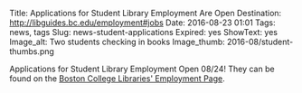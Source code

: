 Title: Applications for Student Library Employment Are Open
Destination: http://libguides.bc.edu/employment#jobs
Date: 2016-08-23 01:01 
Tags: news, tags 
Slug: news-student-applications
Expired: yes
ShowText: yes
Image_alt: Two students checking in books
Image_thumb: 2016-08/student-thumbs.png

 Applications for Student Library Employment Open 08/24! They can be found on the <a href="http://libguides.bc.edu/employment#jobs">Boston College Libraries' Employment Page</a>.

<!-- USEFUL CUT AND PASTE STUFF.

<img src="/theme/img/news/201X-XX/XXXX.png" alt="words" class="float_left">

<img src="/theme/img/news/201X-XX/XXXX.png" alt="words" class="float_right">

<a href="#" target="_blank" rel="noopener">

-->